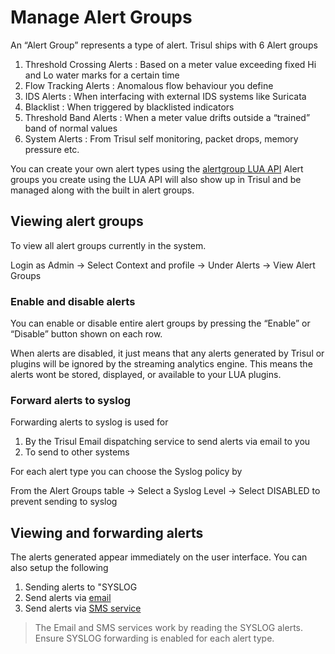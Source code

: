 # Manage Alert Groups

An “Alert Group” represents a type of alert. Trisul ships with 6 Alert groups

1. Threshold Crossing Alerts : Based on a meter value exceeding fixed Hi and Lo water marks for a certain time
2. Flow Tracking Alerts : Anomalous flow behaviour you define
3. IDS Alerts : When interfacing with external IDS systems like Suricata
4. Blacklist : When triggered by blacklisted indicators
5. Threshold Band Alerts : When a meter value drifts outside a “trained” band of normal values
6. System Alerts : From Trisul self monitoring, packet drops, memory pressure etc.

You can create your own alert types using the [alertgroup LUA API](/docs/lua/FRONT-END-SCRIPTS/alert-groups) Alert groups you create using the LUA API will also show up in Trisul and be managed along with the built in alert groups.

## Viewing alert groups

To view all alert groups currently in the system.

Login as Admin → Select Context and profile → Under Alerts → View Alert Groups

### Enable and disable alerts

You can enable or disable entire alert groups by pressing the “Enable” or “Disable” button shown on each row.

When alerts are disabled, it just means that any alerts generated by 
Trisul or plugins will be ignored by the streaming analytics engine. 
This means the alerts wont be stored, displayed, or available to your LUA plugins.

### Forward alerts to syslog

Forwarding alerts to syslog is used for

1. By the Trisul Email dispatching service to send alerts via email to you
2. To send to other systems

For each alert type you can choose the Syslog policy by

From the Alert Groups table → Select a Syslog Level → Select DISABLED to prevent sending to syslog

## Viewing and forwarding alerts

The alerts generated appear immediately on the user interface. You can also setup the following

1. Sending alerts to "SYSLOG
2. Send alerts via [email](/docs/ug/alerts/email_settings)
3. Send alerts via [SMS service](/docs/ug/alerts/sms_settings)

> The Email and SMS services work by reading the SYSLOG alerts. Ensure SYSLOG forwarding is enabled for each alert type.
